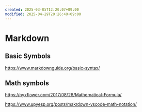 ```yaml
---
created: 2025-03-05T12:20:07+09:00
modified: 2025-04-29T20:26:40+09:00
---
```


# Markdown

## Basic Symbols

https://www.markdownguide.org/basic-syntax/
## Math symbols

https://nyxflower.com/2017/08/28/Mathematical-Formula/

https://www.upyesp.org/posts/makrdown-vscode-math-notation/

